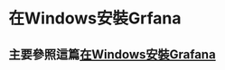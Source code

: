 # 在Windows安裝Grfana
## 主要參照這篇[在Windows安裝Grafana](https://grafana.com/docs/grafana/latest/installation/windows/)
